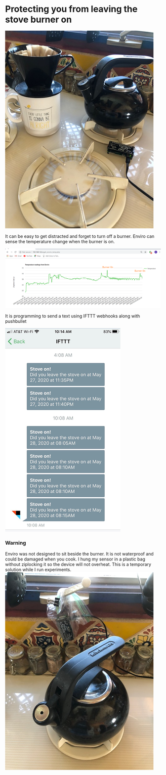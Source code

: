 <h1>Protecting you from leaving the stove burner on</h1>

<img src="images/burnerOn.jpg">

It can be easy to get distracted and forget to turn off a burner.  Enviro can sense the temperature change when the burner is on.  

<img src="images/stoveOnGraph.png">

It is programming to send a text using IFTTT webhooks along with pushbullet

<img src="images/IFTTT_burnerOn2.png">

<h3>Warning</h3>
Enviro was not designed to sit beside the burner.  It is not waterproof and could be damaged when you cook.  I hung my sensor in a plastic bag without ziplocking it so the device will not overheat.  This is a temporary solution while I run experiments.

<img src="images/kettle.jpg">

